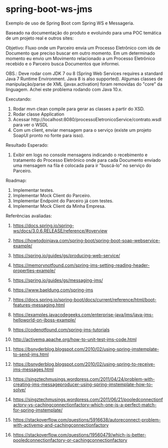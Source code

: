 # spring-boot-ws-jms
Exemplo de uso de Spring Boot com Spring WS e Messageria.

Baseado na documentação do produto e evoluindo para uma POC temática de um projeto real e outros sites:

Objetivo: Fluxo onde um Parceiro envia um Processo Eletrônico com ids de Documento que preciso buscar em outro momento. Em um determinado momento eu envio um Movimento relacionado a um Processo Eletrônico recebido e o Parceiro busca Documentos que informei.

OBS.: Deve rodar com JDK 7 ou 8 (Spring Web Services requires a standard Java 7 Runtime Environment. Java 8 is also supported). Algumas classes de manipulação/parse de XML (javax.activation) foram removidas do "core" da linguagem. Achei este problema rodando com Java 10.x.

Executando:

1. Rodar mvn clean compile para gerar as classes a partir do XSD.
1. Rodar classe Application
1. Acessar http://localhost:8080/processoEletronicoService/contrato.wsdl para ver o WSDL
1. Com um client, enviar mensagem para o serviço (existe um projeto SoapUI pronto no fonte para isso).

Resultado Esperado:

1. Exibir em logs no console mensagens indicando o recebimento e tratamento do Processo Eletrônico onde para cada Documento enviado uma mensagem na fila é colocada para ir "buscá-lo" no serviço do Parceiro.

Roadmap:

1. Implementar testes.
1. Implementar Mock Client do Parceiro.
1. Implementar Endpoint do Parceiro já com testes.
1. Implementar Mock Client da Minha Empresa.

Referências avaliadas:

1. https://docs.spring.io/spring-ws/docs/3.0.6.RELEASE/reference/#overview
1. https://howtodoinjava.com/spring-boot/spring-boot-soap-webservice-example/
1. https://spring.io/guides/gs/producing-web-service/
1. https://memorynotfound.com/spring-jms-setting-reading-header-properties-example/


1. https://spring.io/guides/gs/messaging-jms/
1. https://www.baeldung.com/spring-jms
1. https://docs.spring.io/spring-boot/docs/current/reference/html/boot-features-messaging.html
1. https://examples.javacodegeeks.com/enterprise-java/jms/java-jms-helloworld-on-jboss-example/
1. https://codenotfound.com/spring-jms-tutorials
1. http://activemq.apache.org/how-to-unit-test-jms-code.html

1. https://bsnyderblog.blogspot.com/2010/02/using-spring-jmstemplate-to-send-jms.html
1. https://bsnyderblog.blogspot.com/2010/02/using-spring-to-receive-jms-messages.html

1. https://singztechmusings.wordpress.com/2011/04/24/problem-with-creating-jms-messageproducer-using-spring-jmstemplate-how-to-solve/
1. https://singztechmusings.wordpress.com/2011/06/21/pooledconnectionfactory-vs-cachingconnectionfactory-which-one-is-a-perfect-match-for-spring-jmstemplate/
1. https://stackoverflow.com/questions/5916638/autoreconnect-problem-with-activemq-and-cachingconnectionfactory
1. https://stackoverflow.com/questions/19560479/which-is-better-pooledconnectionfactory-or-cachingconnectionfactory
